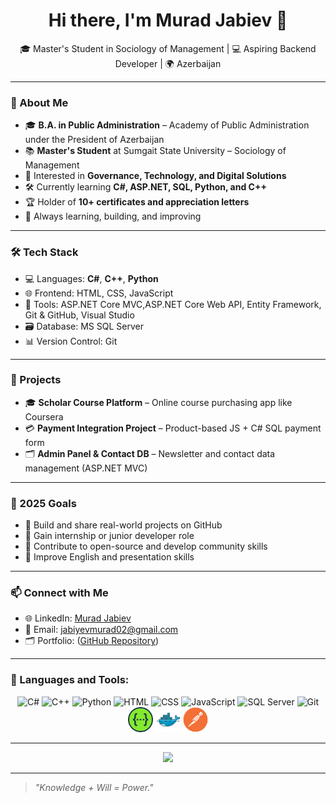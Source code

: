 <h1 align="center">Hi there, I'm Murad Jabiev 👋</h1>

<p align="center">
🎓 Master's Student in Sociology of Management | 💻 Aspiring Backend Developer | 🌍 Azerbaijan  
</p>

---

### 🧠 About Me
- 🎓 **B.A. in Public Administration** – Academy of Public Administration under the President of Azerbaijan  
- 📚 **Master's Student** at Sumgait State University – Sociology of Management  
- 💼 Interested in **Governance, Technology, and Digital Solutions**
- 🛠️ Currently learning **C#, ASP.NET, SQL, Python, and C++**
- 🏆 Holder of **10+ certificates and appreciation letters**  
- 🌱 Always learning, building, and improving

---

### 🛠️ Tech Stack
- 💻 Languages: **C#**, **C++**, **Python**
- 🌐 Frontend: HTML, CSS, JavaScript
- 🧰 Tools: ASP.NET Core MVC,ASP.NET Core Web API, Entity Framework, Git & GitHub, Visual Studio  
- 🗃️ Database: MS SQL Server  
- 📊 Version Control: Git

---

### 🚀 Projects
- 🎓 **Scholar Course Platform** – Online course purchasing app like Coursera  
- 💳 **Payment Integration Project** – Product-based JS + C# SQL payment form  
- 🗂️ **Admin Panel & Contact DB** – Newsletter and contact data management (ASP.NET MVC)

---

### 🎯 2025 Goals
- 🔸 Build and share real-world projects on GitHub  
- 🔸 Gain internship or junior developer role  
- 🔸 Contribute to open-source and develop community skills  
- 🔸 Improve English and presentation skills  

---

### 📫 Connect with Me
- 🌐 LinkedIn: [Murad Jabiev](www.linkedin.com/in/murad-jabiyev) <!-- Kendi linkini eklemeyi unutma -->
- 📧 Email: jabiyevmurad02@gmail.com <!-- Kendi mailini eklemeyi unutma -->
- 🗂️ Portfolio: ([GitHub Repository](https://github.com/jbvmurad?tab=repositories))

---

### 🚀 Languages and Tools:

<p align="center">
  <!-- C# -->
  <img src="https://cdn.jsdelivr.net/gh/devicons/devicon/icons/csharp/csharp-original.svg" alt="C#" width="40" height="40"/>
  <!-- C++ -->
  <img src="https://cdn.jsdelivr.net/gh/devicons/devicon/icons/cplusplus/cplusplus-original.svg" alt="C++" width="40" height="40"/>
  <!-- Python -->
  <img src="https://cdn.jsdelivr.net/gh/devicons/devicon/icons/python/python-original.svg" alt="Python" width="40" height="40"/>
  <!-- HTML -->
  <img src="https://cdn.jsdelivr.net/gh/devicons/devicon/icons/html5/html5-original.svg" alt="HTML" width="40" height="40"/>
  <!-- CSS -->
  <img src="https://cdn.jsdelivr.net/gh/devicons/devicon/icons/css3/css3-original.svg" alt="CSS" width="40" height="40"/>
  <!-- JavaScript -->
  <img src="https://cdn.jsdelivr.net/gh/devicons/devicon/icons/javascript/javascript-original.svg" alt="JavaScript" width="40" height="40"/>
  <!-- SQL Server -->
  <img src="https://cdn.jsdelivr.net/gh/devicons/devicon/icons/microsoftsqlserver/microsoftsqlserver-plain.svg" alt="SQL Server" width="40" height="40"/>
  <!-- Git -->
  <img src="https://cdn.jsdelivr.net/gh/devicons/devicon/icons/git/git-original.svg" alt="Git" width="40" height="40"/>
  <!-- Swagger -->
  <img src="https://raw.githubusercontent.com/devicons/devicon/master/icons/swagger/swagger-original.svg" alt="Swagger" width="40" height="40"/>
  <!-- Docker -->
  <img src="https://raw.githubusercontent.com/devicons/devicon/master/icons/docker/docker-original.svg" alt="Docker" width="40" height="40"/>
  <!-- Postman -->
  <img src="https://raw.githubusercontent.com/devicons/devicon/master/icons/postman/postman-original.svg" alt="Postman" width="40" height="40"/>
</p>


---

<p align="center">
  <img src="https://github-readme-stats.vercel.app/api?username=jbvmurad&show_icons=true&theme=default" />
</p>

---

> _"Knowledge + Will = Power."_  
